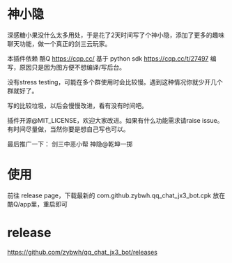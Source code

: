 # 神小隐
深感糖小果没什么太多用处，于是花了2天时间写了个神小隐，添加了更多的趣味聊天功能，做一个真正的剑三云玩家。

本插件依赖 酷Q https://cqp.cc/ 基于 python sdk https://cqp.cc/t/27497 编写，原因只是因为图方便不想编译/写后台。

没有stress testing，可能在多个群使用时会比较慢。遇到这种情况你就少开几个群就好了。

写的比较垃圾，以后会慢慢改进，看有没有时间吧。

插件开源@MIT_LICENSE，欢迎大家改进。如果有什么功能需求请raise issue。有时间尽量做，当然你要是想自己写也可以。

最后推广一下：
剑三中恶小帮 神隐@乾坤一掷

# 使用
前往 release page，下载最新的 com.github.zybwh.qq_chat_jx3_bot.cpk 放在酷Q/app里，重启即可

# release
https://github.com/zybwh/qq_chat_jx3_bot/releases
